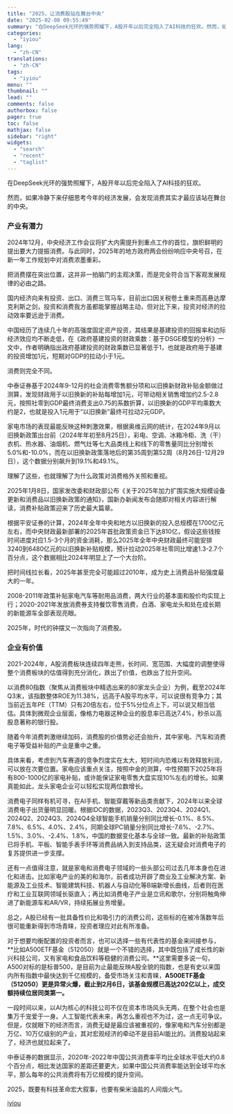 ```yaml
---
title: "2025，让消费股站在舞台中央"
date: "2025-02-08 09:55:49"
summary: "在DeepSeek光环的强势照耀下，A股开年以后完全陷入了AI科技的狂欢。然而，如果冷静下来仔细思考..."
categories:
  - "iyiou"
lang:
  - "zh-CN"
translations:
  - "zh-CN"
tags:
  - "iyiou"
menu: ""
thumbnail: ""
lead: ""
comments: false
authorbox: false
pager: true
toc: false
mathjax: false
sidebar: "right"
widgets:
  - "search"
  - "recent"
  - "taglist"
---
```


在DeepSeek光环的强势照耀下，A股开年以后完全陷入了AI科技的狂欢。

然而，如果冷静下来仔细思考今年的经济发展，会发现消费其实才最应该站在舞台的中央。

### **产业有潜力**

2024年12月，中央经济工作会议将扩大内需提升到重点工作的首位，旗帜鲜明的提出要大力提振消费。与此同时，2025年的地方政府两会纷纷响应中央号召，在新一年工作规划中对消费浓墨重彩。

把消费摆在突出位置，这并非一拍脑门的主观决策，而是完全符合当下客观发展规律的必由之路。

国内经济向来有投资、出口、消费三驾马车，目前出口因关税卷土重来而高悬达摩克利斯之剑，投资和消费我方虽都能掌握战略主动，但对比下来，投资对经济的拉动效率要远逊于消费。

中国经历了连续几十年的高强度固定资产投资，其结果是基建投资的回报率和边际经济效应均不断走低，在《政府基建投资的财政乘数：基于DSGE模型的分析》一文中，作者明确指出政府基建投资的财政乘数已显著低于1，也就是政府用于基建的投资增加1元，短期对GDP的拉动小于1元。

消费则完全不同。

中泰证券基于2024年9-12月的社会消费零售额分项和以旧换新财政补贴金额做过测算，发现财政用于以旧换新的补贴每增加1元，可带动相关销售增加约2.5-2.8元，按照社零到GDP最终消费支出0.75的系数折算，以旧换新的GDP平均乘数大约是2，也就是投入1元用于“以旧换新”最终可拉动2元GDP。

家电市场的表现最能反映这种刺激效果，根据奥维云网的统计，在2024年9月以旧换新政策出台前（2024年年初至8月25日），彩电、空调、冰箱冷柜、洗（干）衣机、热水器、油烟机、燃气灶等七大品类线上和线下的零售量同比分别增长5.0%和-10.0%，而在以旧换新政策落地后的第35周到第52周（8月26日-12月29日），这个数据分别飙升到19.1%和49.1%。

理解了这些，也就理解了为什么政策对消费格外关照和重视。

2025年1月8日，国家发改委和财政部公布《关于2025年加力扩围实施大规模设备更新和消费品以旧换新政策的通知》，国新办新闻发布会随即对相关内容进行解读，消费补贴政策迎来了历史最大篇章。

根据平安证券的计算，2024年全年中央和地方以旧换新的投入总规模在1700亿元左右，而中央财政最新部署的2025年首批政策资金已下达810亿，假设这些钱按时间进度对应1.5-3个月的资金消耗，那么2025年全年中央财政最终可能安排3240到6480亿元的以旧换新补贴规模，预计拉动2025年社零同比增速1.3-2.7个百分点，这个数据相比2024年明显上了一个大台阶。

把时间线拉长看，2025年甚至完全可能超过2010年，成为史上消费品补贴强度最大的一年。

2008-2011年政策补贴家电汽车等耐用品消费，两大行业的基本面和股价均实现上行；2020-2021年发放消费券支持餐饮零售消费，白酒、家电龙头和处在成长期的新能源车全部表现亮眼。

2025年，时代的钟摆又一次指向了消费股。

### **企业有价值**

2021-2024年，A股消费板块连续四年走熊，长时间、宽范围、大幅度的调整使得整个消费板块的估值得到充分消化，跌出了价值，也跌出了拉升空间。

以消费80指数（聚焦从消费板块中精选出来的80家龙头企业）为例，截至2024年Q3末，该指数整体ROE为11.38%，远高于A股平均水平，可以说很有竞争力；其当前近五年PE（TTM）只有20倍左右，位于5%分位点上下，可以说又相当低估。具体到微观企业层面，像格力电器这种企业的股息率已高达7.4%，秒杀以高股息著称的银行股。

随着今年消费刺激继续加码，消费股的价值势必还会抬升，其中家电、汽车和消费电子等受益补贴的产业是重中之重。

具体来看，考虑到汽车赛道的竞争烈度实在太大，短时间内恐难以有效释放利润，可以放在次要位置。家电应该重点关注，按照中金的测算，中性预期下2025年将有800-1000亿的家电补贴，或许能保证家电零售大盘实现10%左右的增长。如果真能如此，龙头家电企业可以轻松实现两位数增长。

消费电子同样有机可寻，在AI手机、智能穿戴等新品类贡献下，2024年以来全球消费电子出货量明显回暖。根据IDC的数据，2023Q3、2023Q4、2024Q1、2024Q2、2024Q3、2024Q4全球智能手机销量分别同比增长-0.1%、8.5%、7.8%、6.5%、4.0%、2.4%，同期全球PC销量分别同比增长-7.6%、-2.7%、1.5%、3.0%、-2.4%、1.8%，中国的数据变化基本与全球一致。最新的补贴政策已将手机、平板、智能手表手环等消费品纳入到支持品类，这无疑会对消费电子的复苏提供进一步支撑。

还有一点值得注意，就是家电和消费电子领域的一些头部公司过去几年本身也在进化和进击。比如家电产业的美的和海尔，前者成功开辟了商业及工业解决方案、新能源及工业技术、智能建筑科技、机器人与自动化等B端新增长曲线，后者则在医疗和工业互联网领域长驱直入；再比如消费电子产业是立讯和歌尔，分别将触角伸进了新能源车和AR/VR，持续拓展业务增量。

总之，A股已经有一批具备性价比和吸引力的消费公司，这些标的在被冷落数年后很可能重新得到市场青睐，投资者理应对此有所准备。

对于想要均衡配置的投资者而言，也可以选择一些有代表性的基金来间接参与，**比如A500ETF基金（512050）就是一个不错的选择，其中既包括了成长性的新兴科技公司，又有家电和食品饮料等稳健的消费公司。**这里需要多说一句，A500对标的是标普500，是目前为止最能反映A股全貌的指数，也是有史以来国内所有指数中最快达到千亿规模的，备受市场关注和青睐，**A500ETF基金（512050）更是异常火爆，截止到2月6日，该基金规模已高达202亿以上，成交额持续位居同类第一。**

一段时间以来，以AI为核心的科技公司不仅在资本市场风头无两，在整个社会也是集万千宠爱于一身。人工智能代表未来，再怎么重视也不为过，这一点无可争议。但是，仅就眼下的经济而言，消费无疑是最应该被重视的，像家电和汽车分别都是万亿、10万亿级别的产业，其对宏观经济的牵动不是目前AI能比的。消费股站起来了，经济也就拉起来了。

中泰证券的数据显示，2020年-2022年中国公共消费率平均比全球水平低大约0.8个百分点，相比发达国家的差距还要更大，如果中国公共消费率能达到全球平均水平，那么每年的公共消费将有万亿规模的提升空间。

2025，既要有科技革命宏大叙事，也要有柴米油盐的人间烟火气。

[iyiou](https://www.iyiou.com/news/202502081089731)
